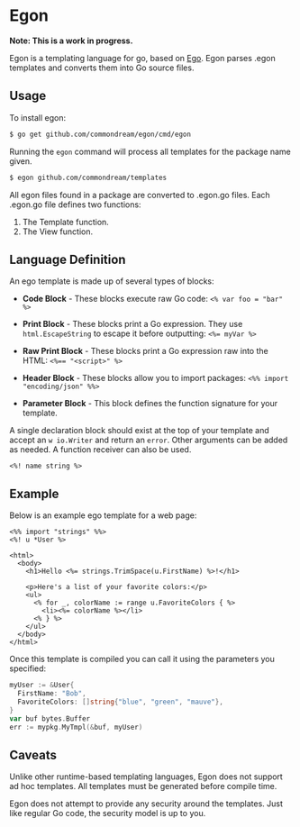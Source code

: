 Egon
===
**Note: This is a work in progress.**

Egon is a templating language for go, based on [Ego](https://github.com/benbjohnson/ego).
Egon parses .egon templates and converts them into Go source files.

## Usage

To install egon:

```sh
$ go get github.com/commondream/egon/cmd/egon
```

Running the `egon` command will process all templates for the package name
given.

```sh
$ egon github.com/commondream/templates
```

All egon files found in a package are converted to .egon.go files. Each .egon.go
file defines two functions:

1. The Template function.
2. The View function.


## Language Definition

An ego template is made up of several types of blocks:

* **Code Block** - These blocks execute raw Go code: `<% var foo = "bar" %>`

* **Print Block** - These blocks print a Go expression. They use `html.EscapeString` to escape it before outputting: `<%= myVar %>`

* **Raw Print Block** - These blocks print a Go expression raw into the HTML: `<%== "<script>" %>`

* **Header Block** - These blocks allow you to import packages: `<%% import "encoding/json" %%>`

* **Parameter Block** - This block defines the function signature for your template.

A single declaration block should exist at the top of your template and accept an `w io.Writer` and return an `error`. Other arguments can be added as needed. A function receiver can also be used.

```
<%! name string %>
```


## Example

Below is an example ego template for a web page:

```ego
<%% import "strings" %%>
<%! u *User %>

<html>
  <body>
    <h1>Hello <%= strings.TrimSpace(u.FirstName) %>!</h1>

    <p>Here's a list of your favorite colors:</p>
    <ul>
      <% for _, colorName := range u.FavoriteColors { %>
        <li><%= colorName %></li>
      <% } %>
    </ul>
  </body>
</html>
```

Once this template is compiled you can call it using the parameters you specified:

```go
myUser := &User{
  FirstName: "Bob",
  FavoriteColors: []string{"blue", "green", "mauve"},
}
var buf bytes.Buffer
err := mypkg.MyTmpl(&buf, myUser)
```


## Caveats

Unlike other runtime-based templating languages, Egon does not support ad hoc
templates. All templates must be generated before compile time.

Egon does not attempt to provide any security around the templates. Just like
regular Go code, the security model is up to you.
